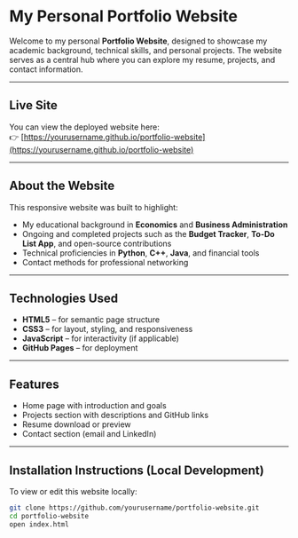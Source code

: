 # My Personal Portfolio Website

Welcome to my personal **Portfolio Website**, designed to showcase my academic background, technical skills, and personal 
projects. The website serves as a central hub where you can explore my resume, projects, and contact information.

---

## Live Site

You can view the deployed website here:  
👉 [https://yourusername.github.io/portfolio-website](https://yourusername.github.io/portfolio-website)

---

## About the Website

This responsive website was built to highlight:
- My educational background in **Economics** and **Business Administration**
- Ongoing and completed projects such as the **Budget Tracker**, **To-Do List App**, and open-source contributions
- Technical proficiencies in **Python**, **C++**, **Java**, and financial tools
- Contact methods for professional networking

---

## Technologies Used

- **HTML5** – for semantic page structure  
- **CSS3** – for layout, styling, and responsiveness  
- **JavaScript** – for interactivity (if applicable)  
- **GitHub Pages** – for deployment  

---

## Features

- Home page with introduction and goals  
- Projects section with descriptions and GitHub links  
- Resume download or preview  
- Contact section (email and LinkedIn)

---

## Installation Instructions (Local Development)

To view or edit this website locally:

```bash
git clone https://github.com/yourusername/portfolio-website.git
cd portfolio-website
open index.html
